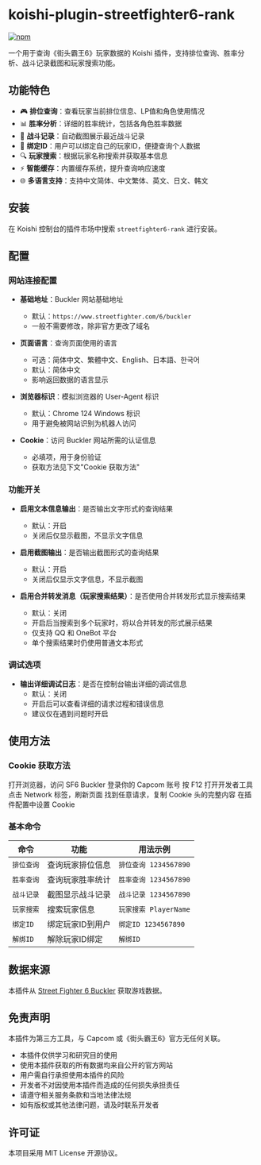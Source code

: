 # koishi-plugin-streetfighter6-rank

[![npm](https://img.shields.io/npm/v/koishi-plugin-streetfighter6-rank?style=flat-square)](https://www.npmjs.com/package/koishi-plugin-streetfighter6-rank)

一个用于查询《街头霸王6》玩家数据的 Koishi 插件，支持排位查询、胜率分析、战斗记录截图和玩家搜索功能。

## 功能特色

- 🎮 **排位查询**：查看玩家当前排位信息、LP值和角色使用情况
- 📊 **胜率分析**：详细的胜率统计，包括各角色胜率数据
- 📸 **战斗记录**：自动截图展示最近战斗记录
- 🔗 **绑定ID**：用户可以绑定自己的玩家ID，便捷查询个人数据
- 🔍 **玩家搜索**：根据玩家名称搜索并获取基本信息
- ⚡ **智能缓存**：内置缓存系统，提升查询响应速度
- 🌐 **多语言支持**：支持中文简体、中文繁体、英文、日文、韩文

## 安装

在 Koishi 控制台的插件市场中搜索 `streetfighter6-rank` 进行安装。

## 配置

### 网站连接配置

- **基础地址**：Buckler 网站基础地址
  - 默认：`https://www.streetfighter.com/6/buckler`
  - 一般不需要修改，除非官方更改了域名

- **页面语言**：查询页面使用的语言
  - 可选：简体中文、繁體中文、English、日本語、한국어
  - 默认：简体中文
  - 影响返回数据的语言显示

- **浏览器标识**：模拟浏览器的 User-Agent 标识
  - 默认：Chrome 124 Windows 标识
  - 用于避免被网站识别为机器人访问

- **Cookie**：访问 Buckler 网站所需的认证信息
  - 必填项，用于身份验证
  - 获取方法见下文"Cookie 获取方法"

### 功能开关

- **启用文本信息输出**：是否输出文字形式的查询结果
  - 默认：开启
  - 关闭后仅显示截图，不显示文字信息

- **启用截图输出**：是否输出截图形式的查询结果
  - 默认：开启
  - 关闭后仅显示文字信息，不显示截图

- **启用合并转发消息（玩家搜索结果）**：是否使用合并转发形式显示搜索结果
  - 默认：关闭
  - 开启后当搜索到多个玩家时，将以合并转发的形式展示结果
  - 仅支持 QQ 和 OneBot 平台
  - 单个搜索结果时仍使用普通文本形式
  
### 调试选项

- **输出详细调试日志**：是否在控制台输出详细的调试信息
  - 默认：关闭
  - 开启后可以查看详细的请求过程和错误信息
  - 建议仅在遇到问题时开启

## 使用方法

### Cookie 获取方法
打开浏览器，访问 SF6 Buckler
登录你的 Capcom 账号
按 F12 打开开发者工具
点击 Network 标签，刷新页面
找到任意请求，复制 Cookie 头的完整内容
在插件配置中设置 Cookie

### 基本命令

| 命令 | 功能 | 用法示例 |
|------|------|----------|
| `排位查询` | 查询玩家排位信息 | `排位查询 1234567890` |
| `胜率查询` | 查询玩家胜率统计 | `胜率查询 1234567890` |
| `战斗记录` | 截图显示战斗记录 | `战斗记录 1234567890` |
| `玩家搜索` | 搜索玩家信息 | `玩家搜索 PlayerName` |
| `绑定ID` | 绑定玩家ID到用户 | `绑定ID 1234567890` |
| `解绑ID` | 解除玩家ID绑定 | `解绑ID` |

## 数据来源

本插件从 [Street Fighter 6 Buckler](https://www.streetfighter.com/6/buckler/) 获取游戏数据。

## 免责声明

本插件为第三方工具，与 Capcom 或《街头霸王6》官方无任何关联。

- 本插件仅供学习和研究目的使用
- 使用本插件获取的所有数据均来自公开的官方网站
- 用户需自行承担使用本插件的风险
- 开发者不对因使用本插件而造成的任何损失承担责任
- 请遵守相关服务条款和当地法律法规
- 如有版权或其他法律问题，请及时联系开发者

## 许可证
本项目采用 MIT License 开源协议。